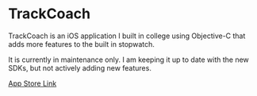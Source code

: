 TrackCoach
========

TrackCoach is an iOS application I built in college using Objective-C that adds more features to the built in stopwatch.

It is currently in maintenance only. I am keeping it up to date with the new SDKs, but not actively adding new features.

[App Store Link](https://itunes.apple.com/us/app/trackcoach/id793634848?mt=8)
